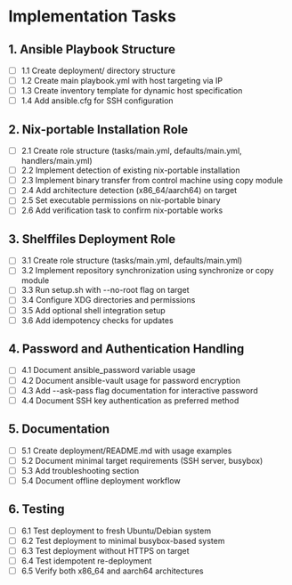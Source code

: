 # Implementation Tasks

## 1. Ansible Playbook Structure
- [ ] 1.1 Create deployment/ directory structure
- [ ] 1.2 Create main playbook.yml with host targeting via IP
- [ ] 1.3 Create inventory template for dynamic host specification
- [ ] 1.4 Add ansible.cfg for SSH configuration

## 2. Nix-portable Installation Role
- [ ] 2.1 Create role structure (tasks/main.yml, defaults/main.yml, handlers/main.yml)
- [ ] 2.2 Implement detection of existing nix-portable installation
- [ ] 2.3 Implement binary transfer from control machine using copy module
- [ ] 2.4 Add architecture detection (x86_64/aarch64) on target
- [ ] 2.5 Set executable permissions on nix-portable binary
- [ ] 2.6 Add verification task to confirm nix-portable works

## 3. Shelffiles Deployment Role
- [ ] 3.1 Create role structure (tasks/main.yml, defaults/main.yml)
- [ ] 3.2 Implement repository synchronization using synchronize or copy module
- [ ] 3.3 Run setup.sh with --no-root flag on target
- [ ] 3.4 Configure XDG directories and permissions
- [ ] 3.5 Add optional shell integration setup
- [ ] 3.6 Add idempotency checks for updates

## 4. Password and Authentication Handling
- [ ] 4.1 Document ansible_password variable usage
- [ ] 4.2 Document ansible-vault usage for password encryption
- [ ] 4.3 Add --ask-pass flag documentation for interactive password
- [ ] 4.4 Document SSH key authentication as preferred method

## 5. Documentation
- [ ] 5.1 Create deployment/README.md with usage examples
- [ ] 5.2 Document minimal target requirements (SSH server, busybox)
- [ ] 5.3 Add troubleshooting section
- [ ] 5.4 Document offline deployment workflow

## 6. Testing
- [ ] 6.1 Test deployment to fresh Ubuntu/Debian system
- [ ] 6.2 Test deployment to minimal busybox-based system
- [ ] 6.3 Test deployment without HTTPS on target
- [ ] 6.4 Test idempotent re-deployment
- [ ] 6.5 Verify both x86_64 and aarch64 architectures
